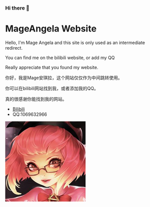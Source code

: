 ### Hi there 👋

<!--
**mageangela/mageangela** is a ✨ _special_ ✨ repository because its `README.md` (this file) appears on your GitHub profile.

Here are some ideas to get you started:

- 🔭 I’m currently working on ...
- 🌱 I’m currently learning ...
- 👯 I’m looking to collaborate on ...
- 🤔 I’m looking for help with ...
- 💬 Ask me about ...
- 📫 How to reach me: ...
- 😄 Pronouns: ...
- ⚡ Fun fact: ...
-->


<!DOCTYPE html>
<html>
<head> 
<meta charset="utf-8"> 
</head>
 
<body>
<h1>MageAngela Website</h1>
<p>Hello, I'm Mage Angela and this site is only used as an intermediate redirect.</p>
<p>You can find me on the bilibili website, or add my QQ</p>
<p>Really appreciate that you found my website.</p>

<p>你好，我是Mage安琪拉，这个网站仅仅作为中间跳转使用。</p>
<p>你可以在bilibili网站找到我，或者添加我的QQ。</p>
<p>真的很感谢你能找到我的网站。</p>

<ul>
  <li> <a href="https://space.bilibili.com/2913798">Bilibili</a> </li>
  <li> QQ:1069632966 </li>
</ul>
<img src="angela256.jpg" alt="Logo">

</body>
 
</html>
